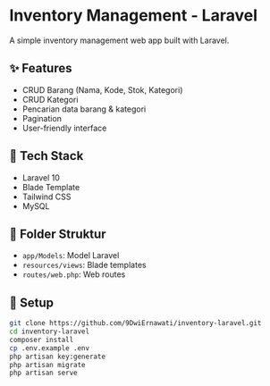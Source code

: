 # Inventory Management - Laravel

A simple inventory management web app built with Laravel.

## ✨ Features
- CRUD Barang (Nama, Kode, Stok, Kategori)
- CRUD Kategori
- Pencarian data barang & kategori
- Pagination
- User-friendly interface

## 🔧 Tech Stack
- Laravel 10
- Blade Template
- Tailwind CSS
- MySQL

## 📂 Folder Struktur
- `app/Models`: Model Laravel
- `resources/views`: Blade templates
- `routes/web.php`: Web routes

## 🚀 Setup
```bash
git clone https://github.com/9DwiErnawati/inventory-laravel.git
cd inventory-laravel
composer install
cp .env.example .env
php artisan key:generate
php artisan migrate
php artisan serve
